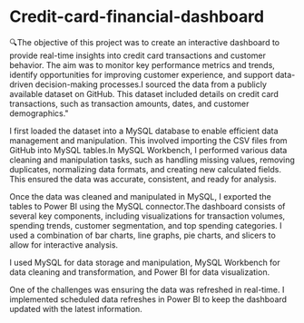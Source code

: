 # Credit-card-financial-dashboard
🔍The objective of this project was to create an interactive dashboard to provide real-time insights into credit card transactions and customer behavior. The aim was to monitor key performance metrics and trends, identify opportunities for improving customer experience, and support data-driven decision-making processes.I sourced the data from a publicly available dataset on GitHub. This dataset included details on credit card transactions, such as transaction amounts, dates, and customer demographics."

I first loaded the dataset into a MySQL database to enable efficient data management and manipulation. This involved importing the CSV files from GitHub into MySQL tables.In MySQL Workbench, I performed various data cleaning and manipulation tasks, such as handling missing values, removing duplicates, normalizing data formats, and creating new calculated fields. This ensured the data was accurate, consistent, and ready for analysis.

Once the data was cleaned and manipulated in MySQL, I exported the tables to Power BI using the MySQL connector.The dashboard consists of several key components, including visualizations for transaction volumes, spending trends, customer segmentation, and top spending categories. I used a combination of bar charts, line graphs, pie charts, and slicers to allow for interactive analysis.

I used MySQL for data storage and manipulation, MySQL Workbench for data cleaning and transformation, and Power BI for data visualization.

One of the challenges was ensuring the data was refreshed in real-time. I implemented scheduled data refreshes in Power BI to keep the dashboard updated with the latest information.
